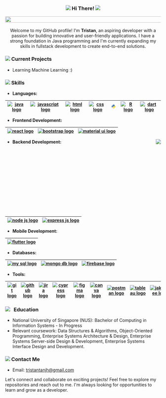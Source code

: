 <!-- Header -->
<div>
  <h3 align=center>
    <img src="https://github.com/tristantanjh/tristantanjh/assets/99729861/64c2e2d4-3d9b-4141-bc46-2106cf67c254" height=30>
    Hi There!
    <img src="https://github.com/tristantanjh/tristantanjh/assets/99729861/64c2e2d4-3d9b-4141-bc46-2106cf67c254" height=30>
  </h3>

  <img src="https://github.com/tristantanjh/tristantanjh/assets/99729861/9e396477-3974-43cc-aab1-f41c7d94fcbe" height="20" width="1000">


  <p align=center>
    Welcome to my GitHub profile! I'm <strong>Tristan</strong>, an aspiring developer with a passion for building innovative and user-friendly applications. I have a strong foundation in Java programming and I'm currently expanding my skills in fullstack development to create end-to-end solutions.
  </p>
</div>

<!-- Projects -->
### <img src="https://github.com/tristantanjh/tristantanjh/assets/99729861/fe6a9329-7cba-477a-889c-fe754469ed21" height=25> Current Projects

- Learning Machine Learning :)

<!-- Skills -->
### <img src="https://github.com/tristantanjh/tristantanjh/assets/99729861/ad835ee8-bd0f-46d8-8d03-b4d84a1bef05" height=30> Skills

- **Languages:** 

| [<img src="https://user-images.githubusercontent.com/25181517/117201156-9a724800-adec-11eb-9a9d-3cd0f67da4bc.png" alt="java logo" width="28">](https://www.java.com/en/)  | [<img src="https://user-images.githubusercontent.com/25181517/117447155-6a868a00-af3d-11eb-9cfe-245df15c9f3f.png" alt="javascript logo" width="28">](https://developer.mozilla.org/en-US/docs/Web/JavaScript)  | [<img src="https://user-images.githubusercontent.com/25181517/192158954-f88b5814-d510-4564-b285-dff7d6400dad.png" alt="html logo" width="28">](https://developer.mozilla.org/en-US/docs/Web/HTML)  |  [<img src="https://user-images.githubusercontent.com/25181517/183898674-75a4a1b1-f960-4ea9-abcb-637170a00a75.png" alt="css logo" width="28">](https://developer.mozilla.org/en-US/docs/Web/CSS) |  [<img src="https://raw.githubusercontent.com/github/explore/80688e429a7d4ef2fca1e82350fe8e3517d3494d/topics/python/python.png" alt="python logo" width="28">](https://www.python.org/) | [<img src="https://github.com/tristantanjh/tristantanjh/assets/99729861/86262643-e4fa-4f1b-bb3f-5ebdc2140b44" alt="R logo" width="28">](https://www.r-project.org/) | [<img src="https://user-images.githubusercontent.com/25181517/186150304-1568ffdf-4c62-4bdc-9cf1-8d8efcea7c5b.png" alt="dart logo" width="28">](https://dart.dev/) |
|---|---|---|---|---|---|---|

- **Frontend Development:** 

| [<img src="https://user-images.githubusercontent.com/25181517/183897015-94a058a6-b86e-4e42-a37f-bf92061753e5.png" alt="react logo" width="28">](https://react.dev/)  | [<img src="https://user-images.githubusercontent.com/25181517/183898054-b3d693d4-dafb-4808-a509-bab54cf5de34.png" alt="bootstrap logo" width="28">](https://getbootstrap.com/)  | [<img src="https://user-images.githubusercontent.com/25181517/189716630-fe6c084c-6c66-43af-aa49-64c8aea4a5c2.png" alt="material ui logo" width="28">](https://mui.com/)  |
|---|---|---|

<!-- Cat -->
<img src="https://github.com/tristantanjh/tristantanjh/assets/99729861/c4d57c62-31c8-465b-8bef-f997aa59c07c" align=right height=250>

- **Backend Development:** 

| [<img src="https://user-images.githubusercontent.com/25181517/183568594-85e280a7-0d7e-4d1a-9028-c8c2209e073c.png" alt="node js logo" width="28">](https://nodejs.org/en)  | [<img src="https://user-images.githubusercontent.com/25181517/183859966-a3462d8d-1bc7-4880-b353-e2cbed900ed6.png" alt="express js logo" width="28">](https://expressjs.com/)  | 
|---|---|

- **Mobile Development:**
  
| [<img src="https://user-images.githubusercontent.com/25181517/186150365-da1eccce-6201-487c-8649-45e9e99435fd.png" alt="flutter logo" width="28">](https://flutter.dev/) | 
|---|

- **Databases:** 

| [<img src="https://user-images.githubusercontent.com/25181517/183896128-ec99105a-ec1a-4d85-b08b-1aa1620b2046.png" alt="my sql logo" width="28">](https://www.mysql.com/)  | [<img src="https://user-images.githubusercontent.com/25181517/182884177-d48a8579-2cd0-447a-b9a6-ffc7cb02560e.png" alt="mongo db logo" width="28">](https://www.mongodb.com/) | [<img src="https://user-images.githubusercontent.com/25181517/189716855-2c69ca7a-5149-4647-936d-780610911353.png" alt="firebase logo" width="28">](https://firebase.google.com/)
|---|---|---|

<!-- Stats uncomment when i'm cracked -->
<!-- <img src="https://github-readme-stats.vercel.app/api?username=tristantanjh&show_icons=true&theme=tokyonight" align=right> -->

- **Tools:** 

| [<img src="https://user-images.githubusercontent.com/25181517/192108372-f71d70ac-7ae6-4c0d-8395-51d8870c2ef0.png" alt="git logo" width="28">](https://git-scm.com/)  | [<img src="https://user-images.githubusercontent.com/25181517/192108374-8da61ba1-99ec-41d7-80b8-fb2f7c0a4948.png" alt="github logo" width="28">](https://www.github.com/) | [<img src="https://user-images.githubusercontent.com/25181517/183912952-83784e94-629d-4c34-a961-ae2ae795b662.png" alt="jira logo" width="28">](https://www.atlassian.com/software/jira) | [<img src="https://user-images.githubusercontent.com/68279555/200387386-276c709f-380b-46cc-81fd-f292985927a8.png" alt="cypress logo" width="28">](https://www.cypress.io/)  | [<img src="https://user-images.githubusercontent.com/25181517/189715289-df3ee512-6eca-463f-a0f4-c10d94a06b2f.png" alt="figma logo" width="28">](https://www.figma.com/)  | [<img src="https://github.com/marwin1991/profile-technology-icons/assets/136815194/02494c7c-de6a-43a6-9293-6369696842ed" alt="canva logo" width="28">](https://www.canva.com/en_gb/)  | [<img src="https://user-images.githubusercontent.com/25181517/192109061-e138ca71-337c-4019-8d42-4792fdaa7128.png" alt="postman logo" width="28">](https://www.postman.com/) | [<img src="https://github.com/tristantanjh/tristantanjh/assets/99729861/536ed70b-f989-44ab-827f-e5ea139930e5" alt="tableau logo" width="28">](https://www.tableau.com/) | [<img src="https://github.com/tristantanjh/tristantanjh/assets/99729861/5482dd87-bea0-4b4e-a866-fac15473b241" alt="jakartaee logo" width="28">](https://jakarta.ee/) 
|---|---|---|---|---|---|---|---|---|

<!-- Education -->
### <img src="https://github.com/tristantanjh/tristantanjh/assets/99729861/d5e7f1ad-b40e-48e8-ae38-2bc15defc413" height=30> &nbsp; Education

- National University of Singapore (NUS): Bachelor of Computing in Information Systems - In Progress
- Relevant coursework: Data Structures & Algorithms, Object-Oriented Programming, Enterprise Systems Architecture & Design, Enterprise Systems Server-side Design & Development, Enterprise Systems Interface Design and Development.

<!-- Contact -->
### <img src="https://github.com/tristantanjh/tristantanjh/assets/99729861/66f12e1b-1488-4747-92cf-e4842109cc56" height=30> Contact Me

- Email: tristantanjh@gmail.com

Let's connect and collaborate on exciting projects! Feel free to explore my repositories and reach out to me. I'm always looking for opportunities to learn and grow as a developer.

